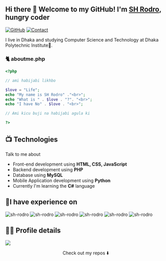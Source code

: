 ## Hi there 👋 Welcome to my GitHub! I'm <a href="https://sh-rodro.github.io">SH Rodro</a>, hungry coder


[![GitHub](https://img.shields.io/badge/SUPPORT%20AT-GITHUB-blue?style=for-the-badge&logo=github)](https://github.com/sh-rodro)
[![Contact](https://img.shields.io/badge/CONTACT-GMAIL-yellow?style=for-the-badge&logo=gmail&logoColor=white)](mailto:sakhawatrodro@gmail.com)
 

I live in Dhaka and studying Computer Science and Technology at Dhaka Polytechnic Institute🏫.


### 🐈 aboutme.php

```php
<?php

// ami habijabi likhbo

$love = "Life";
echo "My name is SH Rodro" ."<br>";
echo "What is " . $love . "?". "<br>";
echo "I have No" . $love . "<br>";

// Ami kicu buji na habijabi agula ki

?> 

```


## 📺 Technologies
Talk to me about
- Front-end development using **HTML, CSS, JavaScript**
- Backend development using **PHP**
- Database using **MySQL**
- Mobile Application development using **Python**
- Currently I'm learning the **C#** language

## 🏅I have experience on

<img src="https://img.shields.io/badge/python-3670A0?style=for-the-badge&logo=python&logoColor=ffdd54" alt="sh-rodro"><img/>
<img src="https://img.shields.io/badge/HTML-239120?style=for-the-badge&logo=html5&logoColor=white" alt="sh-rodro" ><img/>
<img src="https://img.shields.io/badge/CSS-239120?&style=for-the-badge&logo=css3&logoColor=white" alt="sh-rodro" ><img/>
<img src="https://img.shields.io/badge/PHP-777BB4?style=for-the-badge&logo=php&logoColor=white" alt="sh-rodro" ><img/>
<img src="https://img.shields.io/badge/mysql-5E5C5C?style=for-the-badge&logo=mysql&logoColor=white" alt="sh-rodro" ><img/>
<img src="https://img.shields.io/badge/bootstrap-3670A0?style=for-the-badge&logo=bootstrap&logoColor=white" alt="sh-rodro"><img/>

## 👨‍💻 Profile details

![](http://github-profile-summary-cards.vercel.app/api/cards/profile-details?username=sh-rodro&theme=github)


<p align="center">
Check out my repos ⬇️  
</p>
